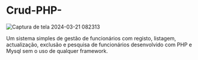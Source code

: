 # Crud-PHP-

![Captura de tela 2024-03-21 082313](https://github.com/wagnerfelipelm/Crud-PHP-/assets/142549591/ff709913-0893-45da-8236-9481d5bd4412)

Um sistema simples de gestão de funcionários com registo, listagem, actualização, exclusão e pesquisa de funcionários desenvolvido com PHP e Mysql sem o uso de qualquer framework.
